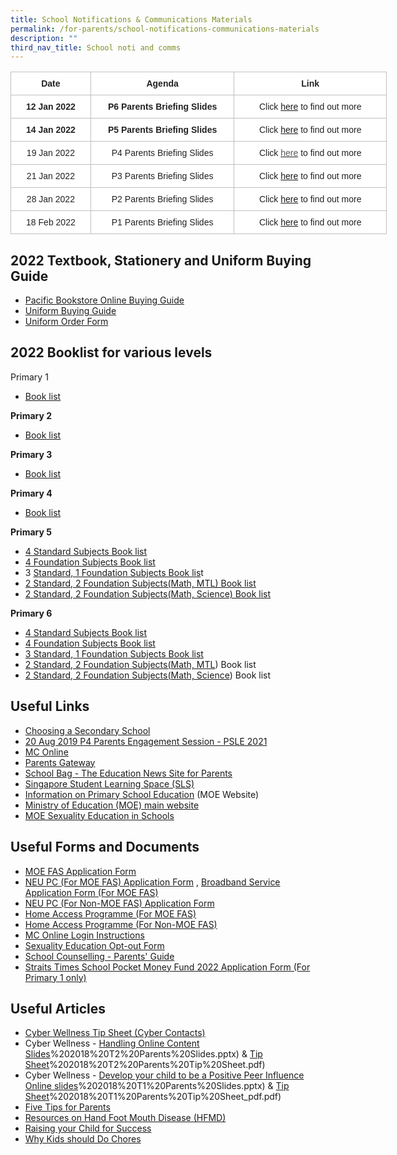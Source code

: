 ```yaml
---
title: School Notifications & Communications Materials
permalink: /for-parents/school-notifications-communications-materials
description: ""
third_nav_title: School noti and comms
---
```

<style type="text/css">
.tg  {border-collapse:collapse;border-spacing:0;}
.tg td{border-color:black;border-style:solid;border-width:1px;font-family:Arial, sans-serif;font-size:14px;
  overflow:hidden;padding:10px 5px;word-break:normal;}
.tg th{border-color:black;border-style:solid;border-width:1px;font-family:Arial, sans-serif;font-size:14px;
  font-weight:normal;overflow:hidden;padding:10px 5px;word-break:normal;}
.tg .tg-soee{background-color:#ffffff;border-color:#c0c0c0;color:#222;text-align:center;vertical-align:middle}
.tg .tg-zc3t{background-color:#ffffff;border-color:#c0c0c0;color:#222;font-weight:bold;text-align:center;vertical-align:middle}
</style>
<table class="tg" style="undefined;table-layout: fixed; width: 602px">
<colgroup>
<col style="width: 128.003906px">
<col style="width: 230.003906px">
<col style="width: 244.003906px">
</colgroup>
<thead>
  <tr>
    <th class="tg-zc3t"><span style="color:#222">Date</span></th>
    <th class="tg-zc3t"><span style="color:#222">Agenda</span></th>
    <th class="tg-zc3t"><span style="color:#222">Link</span></th>
  </tr>
</thead>
<tbody>
  <tr>
    <td class="tg-zc3t"><span style="color:#222">12 Jan 2022</span></td>
    <td class="tg-zc3t"><span style="color:#222">P6 Parents Briefing Slides</span></td>
    <td class="tg-soee"><span style="color:#222">Click</span> <a href="https://yiochukangpri.moe.edu.sg/qql/slot/u746/2022/parents%20briefing%20slides/Sch%20Website_P6%20Parents%20Briefing_12%20Jan%202022_final.pdf" target="_blank" rel="noopener noreferrer">here</a> <span style="color:#222">to find out more</span></td>
  </tr>
  <tr>
    <td class="tg-zc3t"><span style="color:#222">14 Jan 2022</span></td>
    <td class="tg-zc3t"><span style="color:#222"> P5 Parents Briefing Slides </span></td>
    <td class="tg-soee"><span style="color:#222"> Click</span> <a href="https://yiochukangpri.moe.edu.sg/qql/slot/u746/2022/parents%20briefing%20slides/2022%20P5%20Parents%20Briefing_14%20Jan%202022_upload.pdf" target="_blank" rel="noopener noreferrer">here</a> <span style="color:#222">to find out more </span></td>
  </tr>
  <tr>
    <td class="tg-soee"><span style="color:#222">19 Jan 2022</span></td>
    <td class="tg-soee"><span style="color:#222"> P4 Parents Briefing Slides </span></td>
    <td class="tg-soee"><span style="color:#222"> Click</span> <a href="https://yiochukangpri.moe.edu.sg/qql/slot/u746/2022/parents%20briefing%20slides/P4%20Parents%20Briefing_19%20Jan%202022_Website.pdf" target="_blank" rel="noopener noreferrer"><span style="text-decoration:none;color:#58595B">here</span></a> <span style="color:#222">to find out more </span></td>
  </tr>
  <tr>
    <td class="tg-soee"><span style="color:#222">21 Jan 2022</span></td>
    <td class="tg-soee"><span style="color:#222"> P3 Parents Briefing Slides </span></td>
    <td class="tg-soee"><span style="color:#222"> Click</span> <a href="https://yiochukangpri.moe.edu.sg/qql/slot/u746/2022/parents%20briefing%20slides/2022%20P3%20Parents%20Briefing_Final%20-%20Website.pdf" target="_blank" rel="noopener noreferrer">here</a> <span style="color:#222">to find out more </span></td>
  </tr>
  <tr>
    <td class="tg-soee"><span style="color:#222"> 28 Jan 2022 </span></td>
    <td class="tg-soee"><span style="color:#222">  P2 Parents Briefing Slides  </span></td>
    <td class="tg-soee"><span style="color:#222"> Click </span><a href="https://yiochukangpri.moe.edu.sg/qql/slot/u746/2022/parents%20briefing%20slides/2022%20P2%20Parents%20Briefing%20for%20Parents.pdf" target="_blank" rel="noopener noreferrer">here</a><span style="color:#222"> to find out more </span></td>
  </tr>
  <tr>
    <td class="tg-soee"><span style="color:#222"> 18 Feb 2022</span></td>
    <td class="tg-soee"><span style="color:#222">   P1 Parents Briefing Slides   </span></td>
    <td class="tg-soee"><span style="color:#222">  Click </span><a href="https://yiochukangpri.moe.edu.sg/qql/slot/u746/2022/parents%20briefing%20slides/2022%20P1%20Parents%20Briefing.pdf" target="_blank" rel="noopener noreferrer">here</a><span style="color:#222"> to find out more  </span></td>
  </tr>
</tbody>
</table>

2022 Textbook, Stationery and Uniform Buying Guide
--------------------------------------------------

*   [Pacific Bookstore Online Buying Guide](https://yiochukangpri.moe.edu.sg/qql/slot/u746/2022/Forms%20For%20Parents/Pacific%20Bookstore%20-%20Online%20Buying%20Guide.pdf)
*   [Uniform Buying Guide](https://yiochukangpri-moe-edu-sg-admin.cwp.sg/qql/slot/u746/2020/booklist/Uniform%20buying%20guide.pdf)
*   [Uniform Order Form](https://yiochukangpri.moe.edu.sg/qql/slot/u746/2022/Forms%20For%20Parents/YCKPS%202021%20Uniform%20Pricelist.pdf)

2022 Booklist for various levels
--------------------------------

  
Primary 1  

*   [Book list](https://yiochukangpri.moe.edu.sg/qql/slot/u746/2021/Booklists/P1.pdf) 

  

**Primary 2**

*   [Book list](https://yiochukangpri.moe.edu.sg/qql/slot/u746/2021/Booklists/P2.pdf)

  

**Primary 3**

*   [Book list](https://yiochukangpri.moe.edu.sg/qql/slot/u746/2021/Booklists/P3.pdf)

  

**Primary 4**

*   [Book list](https://yiochukangpri.moe.edu.sg/qql/slot/u746/2021/Booklists/P4.pdf)

  

**Primary 5** 

*   [4 Standard Subjects Book list](https://yiochukangpri.moe.edu.sg/qql/slot/u746/2021/Booklists/P5.pdf)
*   [4 Foundation Subjects Book list](https://yiochukangpri.moe.edu.sg/qql/slot/u746/2021/Booklists/P5%20FDN.pdf)
*   3 [Standard, 1 Foundation Subjects Book lis](https://yiochukangpri.moe.edu.sg/qql/slot/u746/2021/Booklists/P5%203S1F.pdf)t
*   [2 Standard, 2 Foundation Subjects(Math, MTL) Book list](https://yiochukangpri.moe.edu.sg/qql/slot/u746/2021/Booklists/P5%202S2F%20FDN%20MA%20%20FDN%20MT.pdf)
*   [2 Standard, 2 Foundation Subjects(Math, Science) Book list](https://yiochukangpri.moe.edu.sg/qql/slot/u746/2021/Booklists/P5%202S2F%20FDN%20MA%20%20FDN%20SCI.pdf)

  

**Primary 6**

*   [4 Standard Subjects Book list](https://yiochukangpri.moe.edu.sg/qql/slot/u746/2021/Booklists/P6.pdf)
*   [4 Foundation Subjects Book list](https://yiochukangpri.moe.edu.sg/qql/slot/u746/2021/Booklists/P6%20FDN.pdf)
*   [3 Standard, 1 Foundation Subjects Book list](https://yiochukangpri.moe.edu.sg/qql/slot/u746/2021/Booklists/P6%203S1F.pdf)
*   [2 Standard, 2 Foundation Subjects(](https://yiochukangpri.moe.edu.sg/qql/slot/u746/2021/Booklists/P6%202S2F%20FDN%20MA%20%20FDN%20MT.pdf)[Math, MTL](https://yiochukangpri.moe.edu.sg/qql/slot/u746/2021/Booklists/P5%202S2F%20FDN%20MA%20%20FDN%20MT.pdf)) Book list
*   [2 Standard, 2 Foundation Subjects(](https://yiochukangpri.moe.edu.sg/qql/slot/u746/2021/Booklists/P6%202S2F%20FDN%20MA%20%20FDN%20SCI.pdf)[Math, Science](https://yiochukangpri.moe.edu.sg/qql/slot/u746/2021/Booklists/P5%202S2F%20FDN%20MA%20%20FDN%20SCI.pdf)) Book list

Useful Links
------------

*   [Choosing a Secondary School](https://www.schoolbag.sg/story/the-next-phase-choosing-a-secondary-school?utm_source=newsletter&utm_medium=email&utm_campaign=2019-Oct)
*   [20 Aug 2019 P4 Parents Engagement Session - PSLE 2021](https://yiochukangpri-moe-edu-sg-admin.cwp.sg/qql/slot/u746/Others/Notification%20for%20Parents/Useful%20Links/P4%20Parents%20Engagement%20Session%20%20-%20PSLE%202021%20(20%20August%202019).pdf)
*   [MC Online](https://www.mconline.sg/LEAD/login/lms_login.aspx)
*   [Parents Gateway](https://pg.moe.edu.sg/)
*   [School Bag - The Education News Site for Parents](https://www.schoolbag.sg/)
*   [Singapore Student Learning Space (SLS)](http://learning.moe.edu.sg/)
*   [Information on Primary School Education](https://www.moe.gov.sg/primary) (MOE Website)
*   [Ministry of Education (MOE) main website](https://www.moe.gov.sg/)
*   [MOE Sexuality Education in Schools](https://yiochukangpri-moe-edu-sg-admin.cwp.sg/for-parents/school-notifications-communications-materials/moe-sexuality-education-in-schools)

Useful Forms and Documents
--------------------------

*   [MOE FAS Application Form](https://yiochukangpri.moe.edu.sg/qql/slot/u746/2022/Forms%20For%20Parents/MOE%20FAS%20Application%20Form%20Sep%2021.pdf)
*   [NEU PC (For MOE FAS) Application Form](https://yiochukangpri.moe.edu.sg/qql/slot/u746/2022/Forms%20For%20Parents/NPP%20Application%20Form%20v5.4%201Jun21%20for%20MOE-SPED%20FAS.pdf) , [Broadband Service Application Form (For MOE FAS)](https://yiochukangpri.moe.edu.sg/qql/slot/u746/2022/Forms%20For%20Parents/NEU_PC_Plus_IMDA%20FBB_service_application_form9%20Apr2020.pdf)
*   [NEU PC (For Non-MOE FAS) Application Form](https://yiochukangpri.moe.edu.sg/qql/slot/u746/2022/Forms%20For%20Parents/NPP%20Application%20Form%20v12.4%201Jun21%20for%20NON%20MOE-SPED%20FAS.pdf)
*   [Home Access Programme (For MOE FAS)](https://yiochukangpri.moe.edu.sg/qql/slot/u746/2022/Forms%20For%20Parents/HA%203.0%20App%20Form%20v2.0%20HOMES_AutoInclude%205%20Apr%2021.pdf)
*   [Home Access Programme (For Non-MOE FAS)](https://yiochukangpri.moe.edu.sg/qql/slot/u746/2022/Forms%20For%20Parents/HA%203.0%20App%20Form%20v2.0%20HOMES_FINAL%205%20Apr.pdf)
*   [MC Online Login Instructions](https://yiochukangpri.moe.edu.sg/qql/slot/u746/Others/Notification%20for%20Parents/Useful%20Links/MCE%20Parents'%20Talk%202015%20[Compatibility%20Mode].pdf)
*   [Sexuality Education Opt-out Form](https://yiochukangpri.moe.edu.sg/qql/slot/u746/2021/For%20Parents/Annex%20A_OptOut.pdf)
*   [School Counselling - Parents' Guide](https://docs.google.com/a/yckps.edu.sg/viewer?a=v&pid=sites&srcid=eWNrcHMuZWR1LnNnfHlja3BzLWxlYXZlZm9ybXxneDo3YTNjNmQ4OTY2YWY0OTA1)
*   [Straits Times School Pocket Money Fund 2022 Application Form (For Primary 1 only)](https://yiochukangpri.moe.edu.sg/qql/slot/u746/2022/Forms%20For%20Parents/Annex%20A%20-%202022%20STSPMF%20Application%20Form%20for%20schools%20REVISED%20030122.pdf)  
    

Useful Articles
---------------

*   [Cyber Wellness Tip Sheet (Cyber Contacts)](https://yiochukangpri-moe-edu-sg-admin.cwp.sg/qql/slot/u746/Others/Notification%20for%20Parents/Useful%20Links/Cyberwellness%20Tip%20sheet%20for%20Parents.pdf)
*   Cyber Wellness - [Handling Online Content Slides](https://yiochukangpri-moe-edu-sg-admin.cwp.sg/qql/slot/u746/Others/Notification%20for%20Parents/Useful%20Links/3A)%202018%20T2%20Parents%20Slides.pptx) & [Tip Sheet](https://yiochukangpri-moe-edu-sg-admin.cwp.sg/qql/slot/u746/Others/Notification%20for%20Parents/Useful%20Links/3B)%202018%20T2%20Parents%20Tip%20Sheet.pdf)
*   Cyber Wellness - [Develop your child to be a Positive Peer Influence Online slides](https://yiochukangpri-moe-edu-sg-admin.cwp.sg/qql/slot/u746/Others/Notification%20for%20Parents/Useful%20Links/3A)%202018%20T1%20Parents%20Slides.pptx) & [Tip Sheet](https://yiochukangpri-moe-edu-sg-admin.cwp.sg/qql/slot/u746/Others/Notification%20for%20Parents/Useful%20Links/3B)%202018%20T1%20Parents%20Tip%20Sheet_pdf.pdf)
*   [Five Tips for Parents](https://docs.google.com/a/yckps.edu.sg/viewer?a=v&pid=sites&srcid=eWNrcHMuZWR1LnNnfHlja3BzLWxlYXZlZm9ybXxneDo3NzRiZjc3OWZlNmEzZmQ)
*   [Resources on Hand Foot Mouth Disease (HFMD)](https://www.healthhub.sg/a-z/diseases-and-conditions/44/hfmd)
*   [Raising your Child for Success](https://www.schoolbag.sg/story/raising-your-child-for-success#.V4xsxet97IX)
*   [Why Kids should Do Chores](https://www.schoolbag.sg/story/why-kids-should-do-chores#.V1RPLrh97IU)